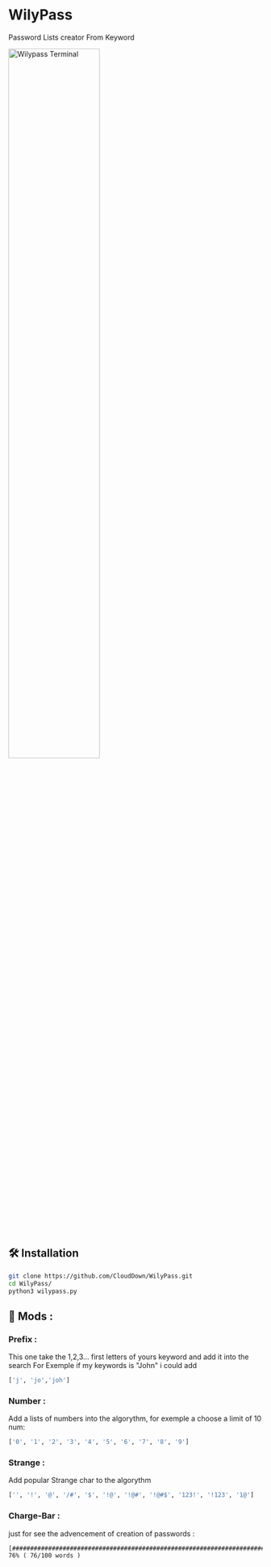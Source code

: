 # WilyPass
 Password Lists creator From Keyword

<img align="center" width="60%" alt="Wilypass Terminal" src="https://i.imgur.com/RnzQ2PI.png"/>

## 🛠️ Installation

```bash
git clone https://github.com/CloudDown/WilyPass.git
cd WilyPass/
python3 wilypass.py
```




## 🍕 Mods :

### Prefix :
This one take the 1,2,3... first letters of yours keyword and add it into the search
For Exemple if my keywords is "John" i could add

```python
['j', 'jo','joh']
```

### Number :
Add a lists of numbers into the algorythm, for exemple a choose a limit of 10 num:
```python
['0', '1', '2', '3', '4', '5', '6', '7', '8', '9']
```

### Strange :
Add popular Strange char to the algorythm
```python
['', '!', '@', '/#', '$', '!@', '!@#', '!@#$', '123!', '!123', '1@']
```

### Charge-Bar :
just for see the advencement of creation of passwords :
```
[############################################################################........................] 76% ( 76/100 words )
```

